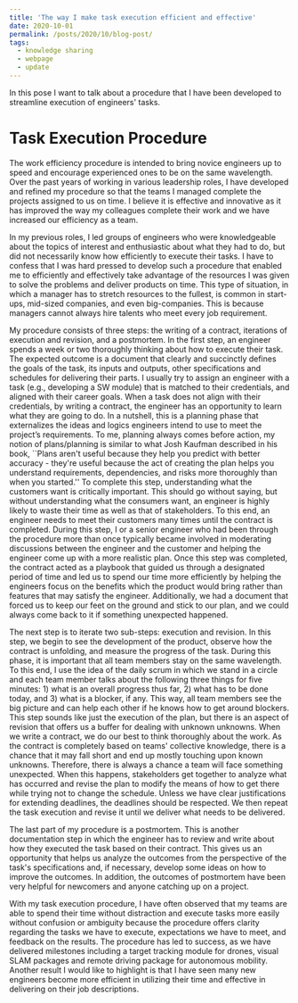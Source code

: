 ```yaml
---
title: 'The way I make task execution efficient and effective'
date: 2020-10-01
permalink: /posts/2020/10/blog-post/
tags:
  - knowledge sharing
  - webpage
  - update
---
```


In this pose I want to talk about a procedure that I have been
developed to streamline execution of engineers' tasks.

Task Execution Procedure
======

The work efficiency procedure is intended to bring novice engineers up
to speed and encourage experienced ones to be on the same
wavelength. Over the past years of working in various leadership
roles, I have developed and refined my procedure so that the teams I
managed complete the projects assigned to us on time. I believe it is
effective and innovative as it has improved the way my colleagues
complete their work and we have increased our efficiency as a team.

In my previous roles, I led groups of engineers who were knowledgeable
about the topics of interest and enthusiastic about what they had to
do, but did not necessarily know how efficiently to execute their
tasks. I have to confess that I was hard pressed to develop such a
procedure that enabled me to efficiently and effectively take
advantage of the resources I was given to solve the problems and
deliver products on time. This type of situation, in which a manager
has to stretch resources to the fullest, is common in start-ups,
mid-sized companies, and even big-companies. This is because managers
cannot always hire talents who meet every job requirement.

My procedure consists of three steps: the writing of a contract,
iterations of execution and revision, and a postmortem. In the first
step, an engineer spends a week or two thoroughly thinking about how
to execute their task. The expected outcome is a document that clearly
and succinctly defines the goals of the task, its inputs and outputs,
other specifications and schedules for delivering their parts. I
usually try to assign an engineer with a task (e.g., developing a SW
module) that is matched to their credentials, and aligned with their
career goals. When a task does not align with their credentials, by
writing a contract, the engineer has an opportunity to learn what they
are going to do. In a nutshell, this is a planning phase that
externalizes the ideas and logics engineers intend to use to meet the
project’s requirements. To me, planning always comes before action, my
notion of plans/planning is similar to what Josh Kaufman described in
his book, ``Plans aren't useful because they help you predict with
better accuracy - they're useful because the act of creating the plan
helps you understand requirements, dependencies, and risks more
thoroughly than when you started.'' To complete this step,
understanding what the customers want is critically important. This
should go without saying, but without understanding what the consumers
want, an engineer is highly likely to waste their time as well as that
of stakeholders. To this end, an engineer needs to meet their
customers many times until the contract is completed. During this
step, I or a senior engineer who had been through the procedure more
than once typically became involved in moderating discussions between
the engineer and the customer and helping the engineer come up with a
more realistic plan. Once this step was completed, the contract acted
as a playbook that guided us through a designated period of time and
led us to spend our time more efficiently by helping the engineers
focus on the benefits which the product would bring rather than
features that may satisfy the engineer. Additionally, we had a
document that forced us to keep our feet on the ground and stick to
our plan, and we could always come back to it if something unexpected
happened.

The next step is to iterate two sub-steps: execution and revision. In
this step, we begin to see the development of the product, observe how
the contract is unfolding, and measure the progress of the
task. During this phase, it is important that all team members stay on
the same wavelength. To this end, I use the idea of the daily scrum in
which we stand in a circle and each team member talks about the
following three things for five minutes: 1) what is an overall
progress thus far, 2) what has to be done today, and 3) what is a
blocker, if any. This way, all team members see the big picture and
can help each other if he knows how to get around blockers. This step
sounds like just the execution of the plan, but there is an aspect of
revision that offers us a buffer for dealing with unknown
unknowns. When we write a contract, we do our best to think thoroughly
about the work. As the contract is completely based on teams'
collective knowledge, there is a chance that it may fall short and end
up mostly touching upon known unknowns. Therefore, there is always a
chance a team will face something unexpected. When this happens,
stakeholders get together to analyze what has occurred and revise the
plan to modify the means of how to get there while trying not to
change the schedule. Unless we have clear justifications for extending
deadlines, the deadlines should be respected. We then repeat the task
execution and revise it until we deliver what needs to be delivered.

The last part of my procedure is a postmortem. This is another
documentation step in which the engineer has to review and write about
how they executed the task based on their contract. This gives us an
opportunity that helps us analyze the outcomes from the perspective of
the task's specifications and, if necessary, develop some ideas on how
to improve the outcomes. In addition, the outcomes of postmortem have
been very helpful for newcomers and anyone catching up on a project.

With my task execution procedure, I have often observed that my teams
are able to spend their time without distraction and execute tasks
more easily without confusion or ambiguity because the procedure
offers clarity regarding the tasks we have to execute, expectations we
have to meet, and feedback on the results. The procedure has led to
success, as we have delivered milestones including a target tracking
module for drones, visual SLAM packages and remote driving package for
autonomous mobility. Another result I would like to highlight is that
I have seen many new engineers become more efficient in utilizing
their time and effective in delivering on their job descriptions.